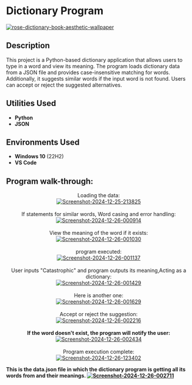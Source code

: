 <h1>Dictionary Program</h1>

<a href="https://ibb.co/y6m5NJj"><img src="https://i.ibb.co/x1KG2QT/rose-dictionary-book-aesthetic-wallpaper.jpg" alt="rose-dictionary-book-aesthetic-wallpaper" border="0"></a><br/>

<h2>Description</h2>
This project is a Python-based dictionary application that allows users to type in a word and view its meaning. The program loads dictionary data from a JSON file and provides case-insensitive matching for words. Additionally, it suggests similar words if the input word is not found. Users can accept or reject the suggested alternatives.

<h2>Utilities Used</h2>

- <b>Python</b> 
- <b>JSON</b> 

<h2>Environments Used </h2>

- <b>Windows 10</b> (22H2)
- <b>VS Code</b>

<h2>Program walk-through:</h2>

<p align="center">
Loading the data: <br/>
<a href="https://ibb.co/YLQyhGy"><img src="https://i.ibb.co/Vq9QT8Q/Screenshot-2024-12-25-213825.png" alt="Screenshot-2024-12-25-213825" border="0"></a>
<br />
<br />
If statements for similar words, Word casing and error handling: <br/>
<a href="https://ibb.co/ZK3jGzW"><img src="https://i.ibb.co/bLx0Q5z/Screenshot-2024-12-26-000914.png" alt="Screenshot-2024-12-26-000914" border="0"></a>
<br />
<br />
View the meaning of the word if it exists: <br/>
<a href="https://ibb.co/y0JbVMP"><img src="https://i.ibb.co/qBwPx4j/Screenshot-2024-12-26-001030.png" alt="Screenshot-2024-12-26-001030" border="0"></a>
<br />
<br />
program executed: <br/>
<a href="https://ibb.co/Rcp8GBF"><img src="https://i.ibb.co/kXgZV97/Screenshot-2024-12-26-001137.png" alt="Screenshot-2024-12-26-001137" border="0"></a>
<br />
<br />
User inputs "Catastrophic" and program outputs its meaning,Acting as a dictionary: <br/>
<a href="https://imgbb.com/"><img src="https://i.ibb.co/sVbtwwK/Screenshot-2024-12-26-001429.png" alt="Screenshot-2024-12-26-001429" border="0"></a>
<br />
<br />
Here is another one: <br/>
<a href="https://ibb.co/BKG7BCq"><img src="https://i.ibb.co/2YSLdkg/Screenshot-2024-12-26-001629.png" alt="Screenshot-2024-12-26-001629" border="0"></a>
<br />
<br />
Accept or reject the suggestion: <br/>
<a href="https://ibb.co/Y3VFKFg"><img src="https://i.ibb.co/DtjH6Hd/Screenshot-2024-12-26-002216.png" alt="Screenshot-2024-12-26-002216" border="0"></a>
<br />
<br />
<b>If the word doesn't exist, the program will notify the user:</b> <br/>
<a href="https://ibb.co/M9P5LF6"><img src="https://i.ibb.co/4J4gxhd/Screenshot-2024-12-26-002434.png" alt="Screenshot-2024-12-26-002434" border="0"></a>
<br />
<br />
Program execution complete: <br/>
<a href="https://ibb.co/FxWCq1J"><img src="https://i.ibb.co/3rsQYbW/Screenshot-2024-12-26-123402.png" alt="Screenshot-2024-12-26-123402" border="0"></a>

<b>This is the data.json file in which the dictionary program is getting all its words from and their meanings. <b/>
<a href="https://ibb.co/q7CQRr9"><img src="https://i.ibb.co/JmqJzs2/Screenshot-2024-12-26-002711.png" alt="Screenshot-2024-12-26-002711" border="0"></a>

